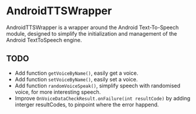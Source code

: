 # AndroidTTSWrapper
AndroidTTSWrapper is a wrapper around the Android Text-To-Speech module, designed to simplify the initialization and management of the Android TextToSpeech engine.

## TODO
- Add function `getVoiceByName()`, easily get a voice.
- Add function `setVoiceByName()`, easily set a voice.
- Add function `randomVoiceSpeak()`, simplify speech with randomised voice, for more interesting speech.
- Improve `OnVoiceDataCheckResult.onFailure(int resultCode)` by adding interger resultCodes, to pinpoint where the error happend.
